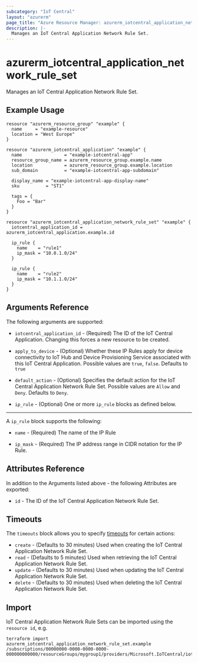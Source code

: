 ```yaml
---
subcategory: "IoT Central"
layout: "azurerm"
page_title: "Azure Resource Manager: azurerm_iotcentral_application_network_rule_set"
description: |-
  Manages an IoT Central Application Network Rule Set.
---
```


# azurerm_iotcentral_application_network_rule_set

Manages an IoT Central Application Network Rule Set.

## Example Usage

```hcl
resource "azurerm_resource_group" "example" {
  name     = "example-resource"
  location = "West Europe"
}

resource "azurerm_iotcentral_application" "example" {
  name                = "example-iotcentral-app"
  resource_group_name = azurerm_resource_group.example.name
  location            = azurerm_resource_group.example.location
  sub_domain          = "example-iotcentral-app-subdomain"

  display_name = "example-iotcentral-app-display-name"
  sku          = "ST1"

  tags = {
    Foo = "Bar"
  }
}

resource "azurerm_iotcentral_application_network_rule_set" "example" {
  iotcentral_application_id = azurerm_iotcentral_application.example.id

  ip_rule {
    name    = "rule1"
    ip_mask = "10.0.1.0/24"
  }

  ip_rule {
    name    = "rule2"
    ip_mask = "10.1.1.0/24"
  }
}
```

## Arguments Reference

The following arguments are supported:

* `iotcentral_application_id` - (Required) The ID of the IoT Central Application. Changing this forces a new resource to be created.

* `apply_to_device` - (Optional) Whether these IP Rules apply for device connectivity to IoT Hub and Device Provisioning Service associated with this IoT Central Application. Possible values are `true`, `false`. Defaults to `true`

* `default_action` - (Optional) Specifies the default action for the IoT Central Application Network Rule Set. Possible values are `Allow` and `Deny`. Defaults to `Deny`.

* `ip_rule` - (Optional) One or more `ip_rule` blocks as defined below.

---

A `ip_rule` block supports the following:

* `name` - (Required) The name of the IP Rule

* `ip_mask` - (Required) The IP address range in CIDR notation for the IP Rule.

## Attributes Reference

In addition to the Arguments listed above - the following Attributes are exported:

* `id` - The ID of the IoT Central Application Network Rule Set.

## Timeouts

The `timeouts` block allows you to specify [timeouts](https://www.terraform.io/language/resources/syntax#operation-timeouts) for certain actions:

* `create` - (Defaults to 30 minutes) Used when creating the IoT Central Application Network Rule Set.
* `read` - (Defaults to 5 minutes) Used when retrieving the IoT Central Application Network Rule Set.
* `update` - (Defaults to 30 minutes) Used when updating the IoT Central Application Network Rule Set.
* `delete` - (Defaults to 30 minutes) Used when deleting the IoT Central Application Network Rule Set.

## Import

IoT Central Application Network Rule Sets can be imported using the `resource id`, e.g.

```shell
terraform import azurerm_iotcentral_application_network_rule_set.example /subscriptions/00000000-0000-0000-0000-000000000000/resourceGroups/mygroup1/providers/Microsoft.IoTCentral/iotApps/app1
```
